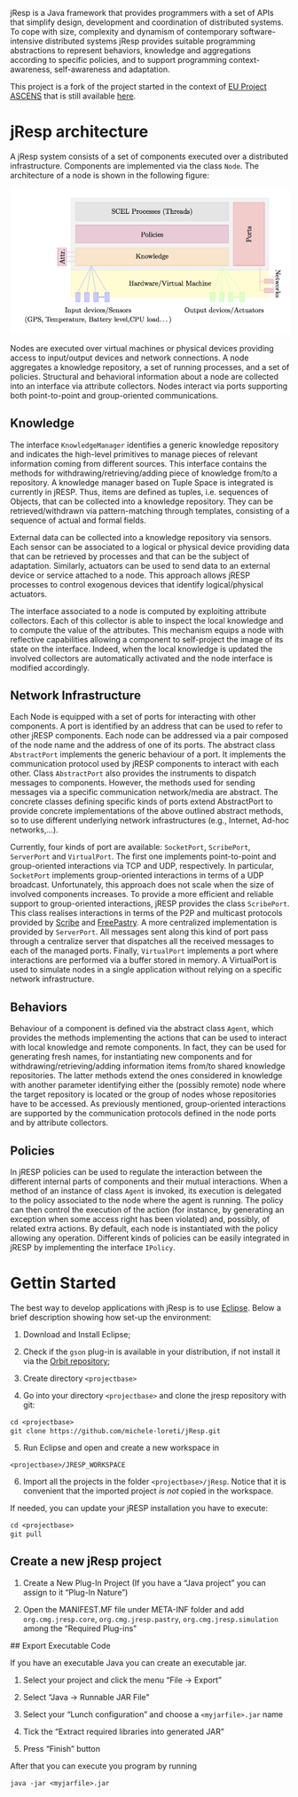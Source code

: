 jResp is a Java framework that provides programmers with a set of APIs that simplify design, development and coordination of distributed systems. To cope with size, complexity and dynamism of contemporary software-intensive distributed systems jResp provides suitable programming abstractions to represent behaviors, knowledge and aggregations according to specific policies, and to support programming context-awareness, self-awareness and adaptation.

This project is a fork of the project started in the context of [EU Project ASCENS](http://www.ascens-ist.eu) that is still available [here](http://jresp.sourceforge.net).

# jResp architecture

A jResp system consists of a set of components executed over a distributed infrastructure. Components are implemented via the class ```Node```. The architecture of a node is shown in the following figure:

![alt text](./images/node_structure.png "Node Structure")

Nodes are executed over virtual machines or physical devices providing access to input/output devices and network connections. A node aggregates a knowledge repository, a set of running processes, and a set of policies. Structural and behavioral information about a node are collected into an interface via attribute collectors. Nodes interact via ports supporting both point-to-point and group-oriented communications.

## Knowledge

The interface ```KnowledgeManager``` identifies a generic knowledge repository and indicates the high-level primitives to manage pieces of relevant information coming from different sources. This interface contains the methods for withdrawing/retrieving/adding piece of knowledge from/to a repository. A knowledge manager based on Tuple Space is integrated is currently in jRESP.  Thus, items are defined as tuples, i.e. sequences of  Objects, that can be collected into a knowledge repository. They can be retrieved/withdrawn via pattern-matching through templates, consisting of a sequence of actual and formal fields.

External data can be collected into a knowledge repository via sensors. Each sensor can be associated to a logical or physical device providing data that can be retrieved by processes and that can be the subject of adaptation. Similarly, actuators can be used to send data to an external device or service attached to a node. This approach allows jRESP processes to control exogenous devices that identify logical/physical actuators.

The interface associated to a node is computed by exploiting attribute collectors. Each of this collector is able to inspect the local knowledge and to compute the value of the attributes. This mechanism equips a node with reflective capabilities allowing a component to self-project the image of its state on the interface. Indeed, when the local knowledge is updated the involved collectors are automatically activated and the node interface is modified accordingly.

## Network Infrastructure

Each Node is equipped with a set of ports for interacting with other components. A port is identified by an address that can be used to refer to other jRESP components. Each node can be addressed via a pair composed of the node name and the address of one of its ports. The abstract class ```AbstractPort``` implements the generic behaviour of a port. It implements the communication protocol used by jRESP components to interact with each other. Class ```AbstractPort``` also provides the instruments to dispatch messages to components. However, the methods used for sending messages via a specific communication network/media are abstract. The concrete classes defining specific kinds of ports extend AbstractPort to provide concrete implementations of the above outlined abstract methods, so to use different underlying network infrastructures (e.g., Internet, Ad-hoc networks,...).

Currently, four kinds of port are available: ```SocketPort```, ```ScribePort```, ```ServerPort``` and ```VirtualPort```. The first one implements point-to-point and group-oriented interactions via TCP and UDP, respectively. In particular, ```SocketPort``` implements group-oriented interactions in terms of a UDP broadcast. Unfortunately, this approach does not scale when the size of involved components increases. To provide a more efficient and reliable support to group-oriented interactions, jRESP provides the class ```ScribePort```. This class realises interactions in terms of the P2P and multicast protocols provided by [Scribe](http://www.freepastry.org/SCRIBE/default.htm) and [FreePastry](http://www.freepastry.org). A more centralized implementation is provided by ```ServerPort```. All messages sent along this kind of port pass through a centralize server that dispatches all the received messages to each of the managed ports. Finally, ```VirtualPort``` implements a port where interactions are performed via a buffer stored in memory. A VirtualPort is used to simulate nodes in a single application without relying on a specific network infrastructure.

## Behaviors

Behaviour of a component is defined via the abstract class ```Agent```, which provides the methods implementing the actions that can be used to interact with local knowledge and remote components. In fact, they can be used for generating fresh names, for instantiating new components and for withdrawing/retrieving/adding information items from/to shared knowledge repositories. The latter methods extend the ones considered in knowledge with another parameter identifying either the (possibly remote) node where the target repository is located or the group of nodes whose repositories have to be accessed. As previously mentioned, group-oriented interactions are supported by the communication protocols defined in the node ports and by attribute collectors.

## Policies

In jRESP policies can be used to regulate the interaction between the different internal parts of components and their mutual interactions. When a method of an instance of class ```Agent``` is invoked, its execution is delegated to the policy associated to the node where the agent is running. The policy can then control the execution of the action (for instance, by generating an exception when some access right has been violated) and, possibly, of related extra actions. By default, each node is instantiated with the policy allowing any operation. Different kinds of policies can be easily integrated in jRESP by implementing the interface ```IPolicy```.

# Gettin Started

The best way to develop applications with jResp is to use [Eclipse](https://eclipse.org). Below a brief description showing how set-up the environment:

1. Download and Install Eclipse;

2. Check if the ```gson``` plug-in is available in your distribution, if not install it via the [Orbit repository](https://www.eclipse.org/orbit/);

3. Create directory ```<projectbase>``` 

4. Go into your directory ```<projectbase>``` and clone the jresp repository with git:

```
cd <projectbase>
git clone https://github.com/michele-loreti/jResp.git
```

5. Run Eclipse and open and create a new workspace in 

```
<projectbase>/JRESP_WORKSPACE
```

6. Import all the projects in the folder ```<projectbase>/jResp```. Notice that it is convenient that the imported project *is not* copied  in the workspace.

If needed, you can update your jRESP installation you have to execute:

```
cd <projectbase>
git pull 
```

## Create a new jResp project

1. Create a New Plug-In Project (If you have a “Java project” you can assign to it “Plug-In Nature”)

2. Open the MANIFEST.MF file under META-INF folder and add ```org.cmg.jresp.core```, ```org.cmg.jresp.pastry```, ```org.cmg.jresp.simulation``` among the “Required Plug-ins"


## Export Executable Code

If you have an executable Java you can create an executable jar. 

1. Select your project and click the menu “File -> Export”

2. Select “Java -> Runnable JAR File"

3. Select your “Lunch configuration” and choose a ```<myjarfile>.jar``` name 

4. Tick the “Extract required libraries into generated JAR”

5. Press “Finish” button

After that you can execute you program by running

```
java -jar <myjarfile>.jar
```
